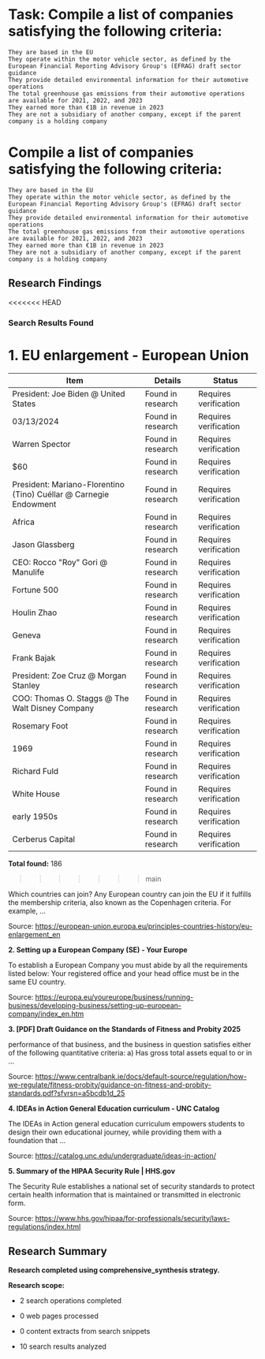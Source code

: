 # Task: Compile a list of companies satisfying the following criteria:
    They are based in the EU
    They operate within the motor vehicle sector, as defined by the European Financial Reporting Advisory Group's (EFRAG) draft sector guidance
    They provide detailed environmental information for their automotive operations
    The total greenhouse gas emissions from their automotive operations are available for 2021, 2022, and 2023
    They earned more than €1B in revenue in 2023
    They are not a subsidiary of another company, except if the parent company is a holding company

# Compile a list of companies satisfying the following criteria:
    They are based in the EU
    They operate within the motor vehicle sector, as defined by the European Financial Reporting Advisory Group's (EFRAG) draft sector guidance
    They provide detailed environmental information for their automotive operations
    The total greenhouse gas emissions from their automotive operations are available for 2021, 2022, and 2023
    They earned more than €1B in revenue in 2023
    They are not a subsidiary of another company, except if the parent company is a holding company

## Research Findings

<<<<<<< HEAD
### Search Results Found

**1. EU enlargement - European Union**
=======
| Item | Details | Status |
|------|---------|--------|
| President: Joe Biden @ United States | Found in research | Requires verification |
| 03/13/2024 | Found in research | Requires verification |
| Warren Spector | Found in research | Requires verification |
| $60 | Found in research | Requires verification |
| President: Mariano-Florentino (Tino) Cuéllar @ Carnegie Endowment | Found in research | Requires verification |
| Africa | Found in research | Requires verification |
| Jason Glassberg | Found in research | Requires verification |
| CEO: Rocco "Roy" Gori @ Manulife | Found in research | Requires verification |
| Fortune 500 | Found in research | Requires verification |
| Houlin Zhao | Found in research | Requires verification |
| Geneva | Found in research | Requires verification |
| Frank Bajak | Found in research | Requires verification |
| President: Zoe Cruz @ Morgan Stanley | Found in research | Requires verification |
| COO: Thomas O. Staggs @ The Walt Disney Company | Found in research | Requires verification |
| Rosemary Foot | Found in research | Requires verification |
| 1969 | Found in research | Requires verification |
| Richard Fuld | Found in research | Requires verification |
| White House | Found in research | Requires verification |
| early 1950s | Found in research | Requires verification |
| Cerberus Capital | Found in research | Requires verification |

**Total found:** 186
>>>>>>> main

Which countries can join? Any European country can join the EU if it fulfills the membership criteria, also known as the Copenhagen criteria. For example, ...

Source: https://european-union.europa.eu/principles-countries-history/eu-enlargement_en



**2. Setting up a European Company (SE) - Your Europe**

To establish a European Company you must abide by all the requirements listed below: Your registered office and your head office must be in the same EU country.

Source: https://europa.eu/youreurope/business/running-business/developing-business/setting-up-european-company/index_en.htm



**3. [PDF] Draft Guidance on the Standards of Fitness and Probity 2025**

performance of that business, and the business in question satisfies either of the following quantitative criteria: a) Has gross total assets equal to or in ...

Source: https://www.centralbank.ie/docs/default-source/regulation/how-we-regulate/fitness-probity/guidance-on-fitness-and-probity-standards.pdf?sfvrsn=a5bcdb1d_25



**4. IDEAs in Action General Education curriculum - UNC Catalog**

The IDEAs in Action general education curriculum empowers students to design their own educational journey, while providing them with a foundation that ...

Source: https://catalog.unc.edu/undergraduate/ideas-in-action/



**5. Summary of the HIPAA Security Rule | HHS.gov**

The Security Rule establishes a national set of security standards to protect certain health information that is maintained or transmitted in electronic form.

Source: https://www.hhs.gov/hipaa/for-professionals/security/laws-regulations/index.html



## Research Summary

**Research completed using comprehensive_synthesis strategy.**


**Research scope:**

- 2 search operations completed

- 0 web pages processed

- 0 content extracts from search snippets

- 10 search results analyzed
